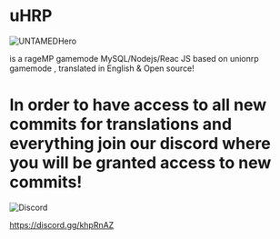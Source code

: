 # uHRP 

![UNTAMEDHero](https://i.imgur.com/b3eXTtt.gif)

is a rageMP gamemode MySQL/Nodejs/Reac JS based on unionrp gamemode , translated in English & Open source!


# In order to have access to all new commits for translations and everything join our discord where you will be granted access to new commits!

![Discord](https://img.shields.io/discord/542217413274370070?logo=discord&style=for-the-badge)

https://discord.gg/khpRnAZ
